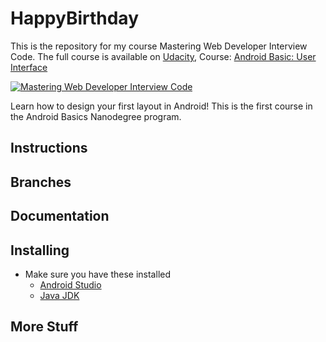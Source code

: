 # HappyBirthday
This is the repository for my course Mastering Web Developer Interview Code. The full course is available on [Udacity](https://www.udacity.com/), Course: [Android Basic: User Interface](https://www.udacity.com/course/android-basics-user-interface--ud834)

[![Mastering Web Developer Interview Code](https://de.udacity.com/assets/iridium/images/shared/catalog-images/nd801.png)](https://www.udacity.com/course/android-basics-user-interface--ud834)

Learn how to design your first layout in Android! This is the first course in the Android Basics Nanodegree program.

## Instructions

## Branches

## Documentation

## Installing
- Make sure you have these installed
	- [Android Studio](http://www.oracle.com/technetwork/java/javase/downloads/jdk8-downloads-2133151.html)
	- [Java JDK](https://developer.android.com/studio/index.html)
## More Stuff
